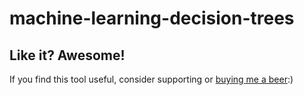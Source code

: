 # machine-learning-decision-trees

## Like it? Awesome!
If you find this tool useful, consider supporting or [buying me a beer](https://www.paypal.me/garciparedes/2):)
